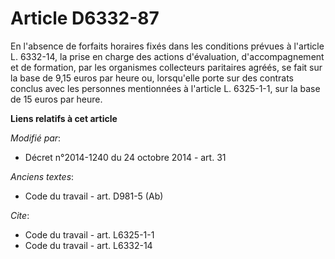 # Article D6332-87

En l'absence de forfaits horaires fixés dans les conditions prévues à l'article L. 6332-14, la prise en charge des actions
d'évaluation, d'accompagnement et de formation, par les organismes collecteurs paritaires agréés, se fait sur la base de 9,15
euros par heure ou, lorsqu'elle porte sur des contrats conclus avec les personnes mentionnées à l'article L. 6325-1-1, sur la
base de 15 euros par heure.

**Liens relatifs à cet article**

_Modifié par_:

  - Décret n°2014-1240 du 24 octobre 2014 - art. 31

_Anciens textes_:

  - Code du travail - art. D981-5 (Ab)

_Cite_:

  - Code du travail - art. L6325-1-1
  - Code du travail - art. L6332-14
